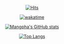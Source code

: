 <div align="center">

  [![Hits](https://hits.seeyoufarm.com/api/count/incr/badge.svg?url=https%3A%2F%2Fgithub.com%2Fmangpha&count_bg=%2379C83D&title_bg=%23555555&icon=&icon_color=%23E7E7E7&title=hits&edge_flat=false)](https://hits.seeyoufarm.com)
  
  [![wakatime](https://wakatime.com/badge/user/c947cb79-004b-42c8-8cb2-48ffeb0ed9f5.svg)](https://wakatime.com/@c947cb79-004b-42c8-8cb2-48ffeb0ed9f5)
  
  [![Mangpha's GitHub stats](https://github-readme-stats.vercel.app/api?username=Mangpha)](https://github.com/mangpha)
  
  [![Top Langs](https://github-readme-stats.vercel.app/api/top-langs/?username=mangpha)](https://github.com/mangpha)

  
</div>
